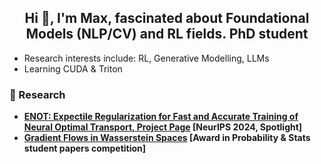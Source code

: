 <h2 align="center">Hi 👋, I'm Max, fascinated about Foundational Models (NLP/CV) and RL fields. PhD student</h2>

- Research interests include: RL, Generative Modelling, LLMs
- Learning CUDA & Triton

### :microscope: Research
- **[ENOT: Expectile Regularization for Fast and Accurate Training of Neural Optimal Transport, Project Page](https://skylooop.github.io/enot/) [NeurIPS 2024, Spotlight]**
- **[Gradient Flows in Wasserstein Spaces](https://github.com/skylooop/Diploma-MastersApplication/blob/main/AwardWinningGradFlows.pdf) [Award in Probability & Stats student papers competition]**
